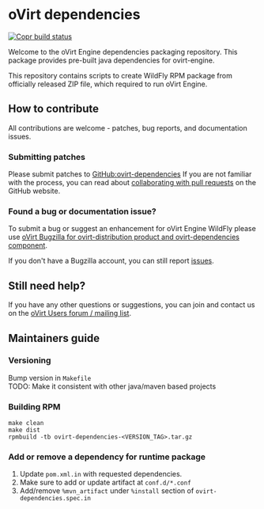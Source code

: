 # oVirt dependencies

[![Copr build status](https://copr.fedorainfracloud.org/coprs/ovirt/ovirt-master-snapshot/package/ovirt-dependencies/status_image/last_build.png)](https://copr.fedorainfracloud.org/coprs/ovirt/ovirt-master-snapshot/package/ovirt-dependencies/)

Welcome to the oVirt Engine dependencies packaging repository.
This package provides pre-built java dependencies for ovirt-engine.

This repository contains scripts to create WildFly RPM package from officially released ZIP file, which required to run oVirt Engine.

## How to contribute

All contributions are welcome - patches, bug reports, and documentation issues.

### Submitting patches

Please submit patches to [GitHub:ovirt-dependencies](https://github.com/oVirt/ovirt-dependencies)
 If you are not familiar with the process, you can read about [collaborating with pull requests](https://docs.github.com/en/pull-requests/collaborating-with-pull-requests/proposing-changes-to-your-work-with-pull-requests) on the GitHub website.

### Found a bug or documentation issue?
To submit a bug or suggest an enhancement for oVirt Engine WildFly please use
[oVirt Bugzilla for ovirt-distribution product and ovirt-dependencies component](https://bugzilla.redhat.com/enter_bug.cgi?product=ovirt-distribution&component=ovirt-dependencies).

If you don't have a Bugzilla account, you can still report [issues](https://github.com/oVirt/ovirt-dependencies/issues).

## Still need help?

If you have any other questions or suggestions, you can join and contact us on the [oVirt Users forum / mailing list](https://lists.ovirt.org/admin/lists/users.ovirt.org/).


## Maintainers guide

### Versioning

Bump version in `Makefile` <br>
TODO: Make it consistent with other java/maven based projects

### Building RPM

    make clean
    make dist
    rpmbuild -tb ovirt-dependencies-<VERSION_TAG>.tar.gz

### Add or remove a dependency for runtime package

1. Update `pom.xml.in` with requested dependencies.
2. Make sure to add or update artifact at `conf.d/*.conf`
3. Add/remove `%mvn_artifact` under `%install` section of `ovirt-dependencies.spec.in`

